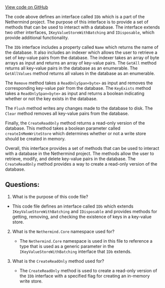 [View code on GitHub](https://github.com/NethermindEth/nethermind/src/Nethermind/Nethermind.Db/IDb.cs)

The code above defines an interface called `IDb` which is a part of the Nethermind project. The purpose of this interface is to provide a set of methods that can be used to interact with a database. The interface extends two other interfaces, `IKeyValueStoreWithBatching` and `IDisposable`, which provide additional functionality.

The `IDb` interface includes a property called `Name` which returns the name of the database. It also includes an indexer which allows the user to retrieve a set of key-value pairs from the database. The indexer takes an array of byte arrays as input and returns an array of key-value pairs. The `GetAll` method returns all key-value pairs in the database as an enumerable. The `GetAllValues` method returns all values in the database as an enumerable.

The `Remove` method takes a `ReadOnlySpan<byte>` as input and removes the corresponding key-value pair from the database. The `KeyExists` method takes a `ReadOnlySpan<byte>` as input and returns a boolean indicating whether or not the key exists in the database.

The `Flush` method writes any changes made to the database to disk. The `Clear` method removes all key-value pairs from the database.

Finally, the `CreateReadOnly` method returns a read-only version of the database. This method takes a boolean parameter called `createInMemWriteStore` which determines whether or not a write store should be created in memory.

Overall, this interface provides a set of methods that can be used to interact with a database in the Nethermind project. The methods allow the user to retrieve, modify, and delete key-value pairs in the database. The `CreateReadOnly` method provides a way to create a read-only version of the database.
## Questions: 
 1. What is the purpose of this code file?
   - This code file defines an interface called `IDb` which extends `IKeyValueStoreWithBatching` and `IDisposable` and provides methods for getting, removing, and checking the existence of keys in a key-value store.

2. What is the `Nethermind.Core` namespace used for?
   - The `Nethermind.Core` namespace is used in this file to reference a type that is used as a generic parameter in the `IKeyValueStoreWithBatching` interface that `IDb` extends.

3. What is the `CreateReadOnly` method used for?
   - The `CreateReadOnly` method is used to create a read-only version of the `IDb` interface with a specified flag for creating an in-memory write store.